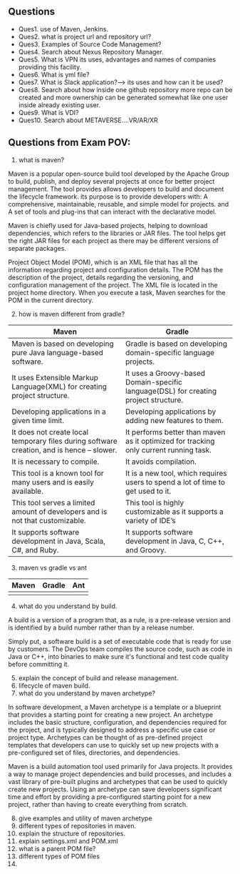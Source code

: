 ## Questions
- Ques1. use of Maven, Jenkins.
- Ques2. what is project url and repository url?
- Ques3. Examples of Source Code Management?
- Ques4. Search about Nexus Repository Manager.
- Ques5. What is VPN its uses, advantages and names of companies providing this facility.
- Ques6. What is yml file?
- Ques7. What is Slack application?--> its uses and how can it be used?
- Ques8. Search about how inside one github repository more repo can be created and more ownership can be generated somewhat like one user inside already existing user.
- Ques9. What is VDI?
- Ques10. Search about METAVERSE....VR/AR/XR


## Questions from Exam POV:
1. what is maven?

Maven is a popular open-source build tool developed by the Apache Group to build, publish, and deploy several projects at once for better project management. The tool provides allows developers to build and document the lifecycle framework. 
its purpose is to provide developers with:
A comprehensive, maintainable, reusable, and simple model for projects. and 
A set of tools and plug-ins that can interact with the declarative model.

Maven is chiefly used for Java-based projects, helping to download dependencies, which refers to the libraries or JAR files. The tool helps get the right JAR files for each project as there may be different versions of separate packages. 

Project Object Model (POM), which is an XML file that has all the information regarding project and configuration details. The POM has the description of the project, details regarding the versioning, and configuration management of the project. The XML file is located in the project home directory. When you execute a task, Maven searches for the POM in the current directory.


2. how is maven different from gradle?

| Maven | Gradle |
| --- | --- |
| Maven is based on developing pure Java language-based software. |Gradle is based on developing domain-specific language projects. |
| It uses Extensible Markup Language(XML) for creating project structure. | It uses a Groovy-based Domain-specific language(DSL) for creating project structure. |
|Developing applications in a given time limit.| Developing applications by adding new features to them.|
|It does not create local temporary files during software creation, and is hence – slower.| It performs better than maven as it optimized for tracking only current running task.|
|	It is necessary to compile.| It avoids compilation.|
|This tool is a known tool for many users and is easily available.| It is a new tool, which requires users to spend a lot of time to get used to it.|
|This tool serves a limited amount of developers and is not that customizable.| This tool is highly customizable as it supports a variety of IDE’s|
|It supports software development in Java, Scala, C#, and Ruby.| It supports software development in Java, C, C++, and Groovy.|

3. maven vs gradle vs ant

| Maven | Gradle | Ant |
| --- | --- | --- |
|  |  |  |

4. what do you understand by build.

A build is a version of a program that, as a rule, is a pre-release version and is identified by a build number rather than by a release number.

Simply put, a software build is a set of executable code that is ready for use by customers. The DevOps team compiles the source code, such as code in Java or C++, into binaries to make sure it's functional and test code quality before committing it.



5. explain the concept of build and release management.
6. lifecycle of maven build.
7. what do you understand by maven archetype?

In software development, a Maven archetype is a template or a blueprint that provides a starting point for creating a new project. An archetype includes the basic structure, configuration, and dependencies required for the project, and is typically designed to address a specific use case or project type. Archetypes can be thought of as pre-defined project templates that developers can use to quickly set up new projects with a pre-configured set of files, directories, and dependencies.

Maven is a build automation tool used primarily for Java projects. It provides a way to manage project dependencies and build processes, and includes a vast library of pre-built plugins and archetypes that can be used to quickly create new projects. Using an archetype can save developers significant time and effort by providing a pre-configured starting point for a new project, rather than having to create everything from scratch.

8. give examples and utility of maven archetype
9. different types of repositories in maven.
10. explain the structure of repositories.
11. explain settings.xml and POM.xml
12. what is a parent POM file?
13. different types of POM files
14. 
